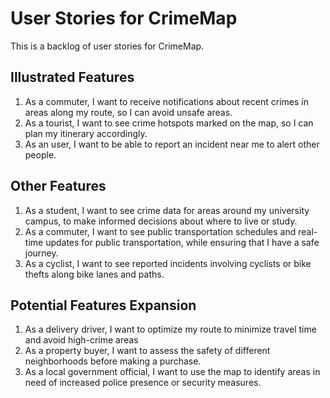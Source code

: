 # User Stories for CrimeMap

This is a backlog of user stories for CrimeMap.  

## Illustrated Features

1. As a commuter, I want to receive notifications about recent crimes in areas along my route, so I can avoid unsafe areas.
2. As a tourist, I want to see crime hotspots marked on the map, so I can plan my itinerary accordingly.
3. As an user, I want to be able to report an incident near me to alert other people.

## Other Features

1. As a student, I want to see crime data for areas around my university campus, to make informed decisions about where to live or study.
2. As a commuter,  I want to see public transportation schedules and real-time updates for public transportation, while ensuring that I have a safe journey.  
3. As a cyclist, I want to see reported incidents involving cyclists or bike thefts along bike lanes and paths.

## Potential Features Expansion

1. As a delivery driver, I want to optimize my route to minimize travel time and avoid high-crime areas
2. As a property buyer, I want to assess the safety of different neighborhoods before making a purchase.
3. As a local government official, I want to use the map to identify areas in need of increased police presence or security measures.
